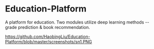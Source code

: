 # Education-Platform
A platform for education. 
Two modules utilize deep learning methods -- grade prediction & book recommendation.

https://github.com/HaobingLiu/Education-Platform/blob/master/screenshots/sn1.PNG
